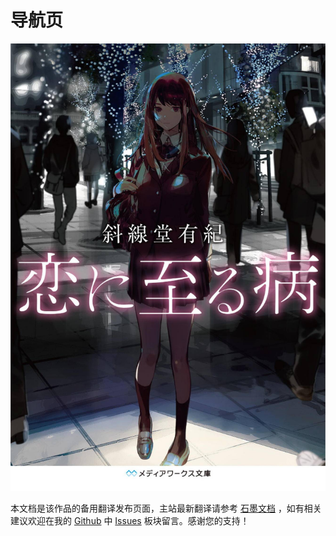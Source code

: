 # 导航页

 

![&#x5C01;&#x9762;](.gitbook/assets/cover.jpg)

本文档是该作品的备用翻译发布页面，主站最新翻译请参考 [石墨文档](https://shimo.im/docs/hg8KdpPGwqXqrxqd/) ，如有相关建议欢迎在我的 [Github](https://github.com/Haoyi-Han/KoiNiItaruByo) 中 [Issues](https://github.com/Haoyi-Han/KoiNiItaruByo/issues) 板块留言。感谢您的支持！

